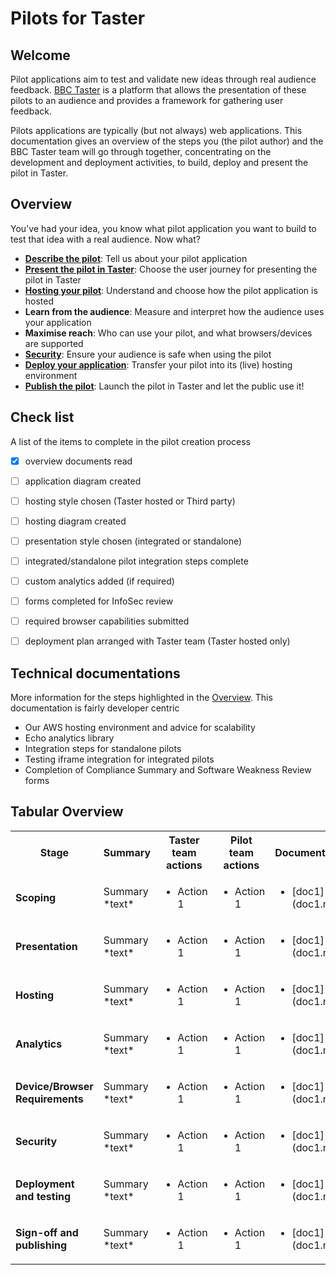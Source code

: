 # Pilots for Taster

## Welcome

Pilot applications aim to test and validate new ideas through real audience feedback. [BBC Taster](http://www.bbc.co.uk/taster) is a platform that allows the presentation of these pilots to an audience and provides a framework for gathering user feedback.

Pilots applications are typically (but not always) web applications. This documentation gives an overview of the steps you (the pilot author) and the BBC Taster team will go through together, concentrating on the development and deployment activities, to build, deploy and present the pilot in Taster.

## Overview

You've had your idea, you know what pilot application you want to build to test that idea with a real audience. Now what?

- [**Describe the pilot**](pilot-description.md): Tell us about your pilot application
- [**Present the pilot in Taster**](presentation.md): Choose the user journey for presenting the pilot in Taster
- [**Hosting your pilot**](hosting.md): Understand and choose how the pilot application is hosted
- **Learn from the audience**: Measure and interpret how the audience uses your application
- **Maximise reach**: Who can use your pilot, and what browsers/devices are supported
- [**Security**](information-security.md): Ensure your audience is safe when using the pilot
- [**Deploy your application**](deployment.md): Transfer your pilot into its (live) hosting environment
- [**Publish the pilot**](publishing.md): Launch the pilot in Taster and let the public use it!

## Check list

A list of the items to complete in the pilot creation process

- [x] overview documents read
- [ ] application diagram created
- [ ] hosting style chosen (Taster hosted or Third party)
- [ ] hosting diagram created
- [ ] presentation style chosen (integrated or standalone)
- [ ] integrated/standalone pilot integration steps complete
- [ ] custom analytics added (if required)
- [ ] forms completed for InfoSec review
- [ ] required browser capabilities submitted
- [ ] deployment plan arranged with Taster team (Taster hosted only)


## Technical documentations

More information for the steps highlighted in the [Overview](#overview). This documentation is fairly developer centric

- Our AWS hosting environment and advice for scalability
- Echo analytics library
- Integration steps for standalone pilots
- Testing iframe integration for integrated pilots
- Completion of Compliance Summary and Software Weakness Review forms

## Tabular Overview

<table>
    <tr>
        <th style="width:10%">Stage</th>
        <th style="width:20%">Summary</th>
        <th style="width:25%">Taster team actions</th>
        <th style="width:25%">Pilot team actions</th>
        <th style="width:20%">Documentation</th>
    </tr>
    <tr>
        <td>
            <p><strong>Scoping</strong></p>
        </td>
        <td>
            Summary *text*
        </td>
        <td>
            <ul>
                <li>Action 1</li>
            </ul>
        </td>
        <td>
            <ul>
                <li>Action 1</li>
            </ul>
        </td>
        <td>
            <ul>
                <li>[doc1](doc1.md)</li>
            </ul>
        </td>
    </tr>
    <tr>
        <td>
            <p><strong>Presentation</strong></p>
        </td>
        <td>
            Summary *text*
        </td>
        <td>
            <ul>
                <li>Action 1</li>
            </ul>
        </td>
        <td>
            <ul>
                <li>Action 1</li>
            </ul>
        </td>
        <td>
            <ul>
                <li>[doc1](doc1.md)</li>
            </ul>
        </td>
    </tr>
    <tr>
        <td>
            <p><strong>Hosting</strong></p>
        </td>
        <td>
            Summary *text*
        </td>
        <td>
            <ul>
                <li>Action 1</li>
            </ul>
        </td>
        <td>
            <ul>
                <li>Action 1</li>
            </ul>
        </td>
        <td>
            <ul>
                <li>[doc1](doc1.md)</li>
            </ul>
        </td>
    </tr>
    <tr>
        <td>
            <p><strong>Analytics</strong></p>
        </td>
        <td>
            Summary *text*
        </td>
        <td>
            <ul>
                <li>Action 1</li>
            </ul>
        </td>
        <td>
            <ul>
                <li>Action 1</li>
            </ul>
        </td>
        <td>
            <ul>
                <li>[doc1](doc1.md)</li>
            </ul>
        </td>
    </tr>
    <tr>
        <td>
            <p><strong>Device/Browser Requirements</strong></p>
        </td>
        <td>
            Summary *text*
        </td>
        <td>
            <ul>
                <li>Action 1</li>
            </ul>
        </td>
        <td>
            <ul>
                <li>Action 1</li>
            </ul>
        </td>
        <td>
            <ul>
                <li>[doc1](doc1.md)</li>
            </ul>
        </td>
    </tr>
    <tr>
        <td>
            <p><strong>Security</strong></p>
        </td>
        <td>
            Summary *text*
        </td>
        <td>
            <ul>
                <li>Action 1</li>
            </ul>
        </td>
        <td>
            <ul>
                <li>Action 1</li>
            </ul>
        </td>
        <td>
            <ul>
                <li>[doc1](doc1.md)</li>
            </ul>
        </td>
    </tr>
    <tr>
        <td>
            <p><strong>Deployment and testing</strong></p>
        </td>
        <td>
            Summary *text*
        </td>
        <td>
            <ul>
                <li>Action 1</li>
            </ul>
        </td>
        <td>
            <ul>
                <li>Action 1</li>
            </ul>
        </td>
        <td>
            <ul>
                <li>[doc1](doc1.md)</li>
            </ul>
        </td>
    </tr>
    <tr>
        <td>
            <p><strong>Sign-off and publishing</strong></p>
        </td>
        <td>
            Summary *text*
        </td>
        <td>
            <ul>
                <li>Action 1</li>
            </ul>
        </td>
        <td>
            <ul>
                <li>Action 1</li>
            </ul>
        </td>
        <td>
            <ul>
                <li>[doc1](doc1.md)</li>
            </ul>
        </td>
    </tr>
</table>

